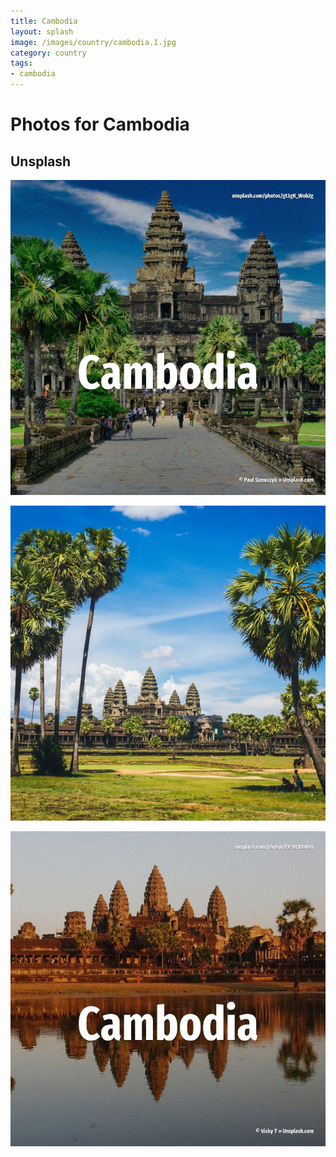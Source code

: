 ```yaml
---
title: Cambodia
layout: splash
image: /images/country/cambodia.1.jpg
category: country
tags:
- cambodia
---
```

# Photos for Cambodia

## Unsplash

![Cambodia](/images/country/cambodia.1.jpg)

![Cambodia](/images/country/cambodia.2.jpg)

![Cambodia](/images/country/cambodia.3.jpg)